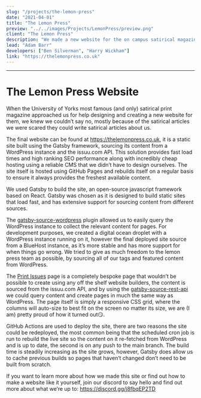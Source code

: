 ```yaml
---
slug: "/projects/the-lemon-press"
date: "2021-04-01"
title: "The Lemon Press"
preview: "../../images/Projects/LemonPress/preview.png"
client: "The Lemon Press"
description: "We made a new website for the on campus satirical magazine 'The Lemon Press', mostly so they didn't write any articles about us"
lead: "Adam Barr"
developers: ["Ben Silverman", "Harry Wickham"]
link: "https://thelemonpress.co.uk"
---
```


---

# The Lemon Press Website

When the University of Yorks most famous (and only) satirical print magazine approached us for help designing and creating a new website for them, we knew we couldn’t say no, mostly because of the satirical articles we were scared they could write satirical articles about us.

The final website can be found at <https://thelemonpress.co.uk>, it is a static site built using the Gatsby framework, sourcing its content from a WordPress instance and the issuu.com API. This solution provides fast load times and high ranking SEO performance along with incredibly cheap hosting using a reliable CMS that we didn’t have to design ourselves. The site itself is hosted using GitHub Pages and rebuilds itself on a regular basis to ensure it always provides the freshest available content.

We used Gatsby to build the site, an open-source javascript framework based on React. Gatsby was chosen as it is designed to build static sites that load fast, and has extensive support for sourcing content from different sources.

The [gatsby-source-wordpress](https://www.gatsbyjs.com/plugins/gatsby-source-wordpress/) plugin allowed us to easily query the WordPress instance to collect the relevant content for pages. For development purposes, we created a digital ocean droplet with a WordPress instance running on it, however the final deployed site source from a BlueHost instance, as it’s more stable and has more support for when things go wrong. We tried to give as much freedom to the lemon press team as possible, by sourcing all of our tags and featured content from WordPress.

The [Print Issues](https://thelemonpress.co.uk/print-issues) page is a completely bespoke page that wouldn’t be possible to create using any off the shelf website builders, the content is sourced from the issuu.com API, and by using the [gatsby-source-rest-api](https://www.gatsbyjs.com/plugins/gatsby-source-rest-api/) we could query content and create pages in much the same way as WordPress. The page itself is simply a responsive CSS grid, where the columns will auto-size to best fit on the screen no matter its size, we are (I am) pretty proud of how it turned out😏.

GitHub Actions are used to deploy the site, there are two reasons the site could be redeployed, the most common being that the scheduled cron job is run to rebuild the live site so the content on it re-fetched from WordPress and is up to date, the second is on any push to the main branch. The build time is steadily increasing as the site grows, however, Gatsby does allow us to cache previous builds so pages that haven’t changed don’t need to be built from scratch.
  
If you want to learn more about how we made this site or find out how to make a website like it yourself, join our discord to say hello and find out more about what we’re up to: <https://discord.gg/j8fbqEP2TD> 
